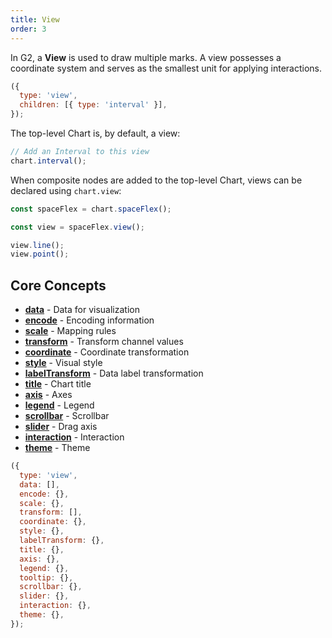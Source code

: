 ```yaml
---
title: View
order: 3
---
```


In G2, a **View** is used to draw multiple marks. A view possesses a coordinate system and serves as the smallest unit for applying interactions.

```js
({
  type: 'view',
  children: [{ type: 'interval' }],
});
```

The top-level Chart is, by default, a view:

```js
// Add an Interval to this view
chart.interval();
```

When composite nodes are added to the top-level Chart, views can be declared using `chart.view`:

```js
const spaceFlex = chart.spaceFlex();

const view = spaceFlex.view();

view.line();
view.point();
```

## Core Concepts

- [**data**](/manual/core/data/overview) - Data for visualization
- [**encode**](/manual/core/encode) - Encoding information
- [**scale**](/manual/core/scale/overview) - Mapping rules
- [**transform**](/manual/core/transform/overview) - Transform channel values
- [**coordinate**](/manual/core/coordinate/overview) - Coordinate transformation
- [**style**](/manual/core/style) - Visual style
- [**labelTransform**](/manual/component/label) - Data label transformation
- [**title**](/manual/component/title) - Chart title
- [**axis**](/manual/component/axis) - Axes
- [**legend**](/manual/component/legend) - Legend
- [**scrollbar**](/manual/component/scrollbar) - Scrollbar
- [**slider**](/manual/component/slider) - Drag axis
- [**interaction**](/manual/core/interaction/overview) - Interaction
- [**theme**](/manual/core/theme/overview) - Theme

```js
({
  type: 'view',
  data: [],
  encode: {},
  scale: {},
  transform: [],
  coordinate: {},
  style: {},
  labelTransform: {},
  title: {},
  axis: {},
  legend: {},
  tooltip: {},
  scrollbar: {},
  slider: {},
  interaction: {},
  theme: {},
});
```  
